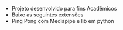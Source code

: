 - Projeto desenvolvido para fins Acadêmicos
- Baixe as seguintes extensões
- Ping Pong com Mediapipe e lib em python
